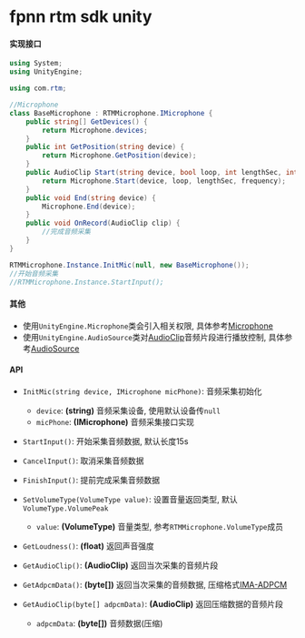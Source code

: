 # fpnn rtm sdk unity #

#### 实现接口 ####
```c#
using System;
using UnityEngine;

using com.rtm;

//Microphone
class BaseMicrophone : RTMMicrophone.IMicrophone {
    public string[] GetDevices() {
        return Microphone.devices;
    }
    public int GetPosition(string device) {
        return Microphone.GetPosition(device);
    }
    public AudioClip Start(string device, bool loop, int lengthSec, int frequency) {
        return Microphone.Start(device, loop, lengthSec, frequency);
    }
    public void End(string device) {
        Microphone.End(device);
    }
    public void OnRecord(AudioClip clip) {
        //完成音频采集
    }
}

RTMMicrophone.Instance.InitMic(null, new BaseMicrophone());
//开始音频采集
//RTMMicrophone.Instance.StartInput();
```

#### 其他 ####
* 使用`UnityEngine.Microphone`类会引入相关权限, 具体参考[Microphone](https://docs.unity3d.com/ScriptReference/Microphone.html)
* 使用`UnityEngine.AudioSource`类对[AudioClip](https://docs.unity3d.com/ScriptReference/AudioClip.html)音频片段进行播放控制, 具体参考[AudioSource](https://docs.unity3d.com/ScriptReference/AudioSource.html)

#### API ####
* `InitMic(string device, IMicrophone micPhone)`: 音频采集初始化
    * `device`: **(string)** 音频采集设备, 使用默认设备传`null`
    * `micPhone`: **(IMicrophone)** 音频采集接口实现

* `StartInput()`: 开始采集音频数据, 默认长度15s

* `CancelInput()`: 取消采集音频数据

* `FinishInput()`: 提前完成采集音频数据

* `SetVolumeType(VolumeType value)`: 设置音量返回类型, 默认`VolumeType.VolumePeak`
    * `value`: **(VolumeType)** 音量类型, 参考`RTMMicrophone.VolumeType`成员

* `GetLoudness()`: **(float)** 返回声音强度

* `GetAudioClip()`: **(AudioClip)** 返回当次采集的音频片段

* `GetAdpcmData()`: **(byte[])** 返回当次采集的音频数据, 压缩格式[IMA-ADPCM](https://wiki.multimedia.cx/index.php/IMA_ADPCM)

* `GetAudioClip(byte[] adpcmData)`: **(AudioClip)** 返回压缩数据的音频片段
    * `adpcmData`: **(byte[])** 音频数据(压缩)
